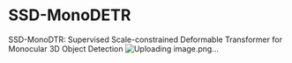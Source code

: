 # SSD-MonoDETR

SSD-MonoDTR: Supervised Scale-constrained Deformable Transformer for Monocular 3D Object Detection
![Uploading image.png…]()
